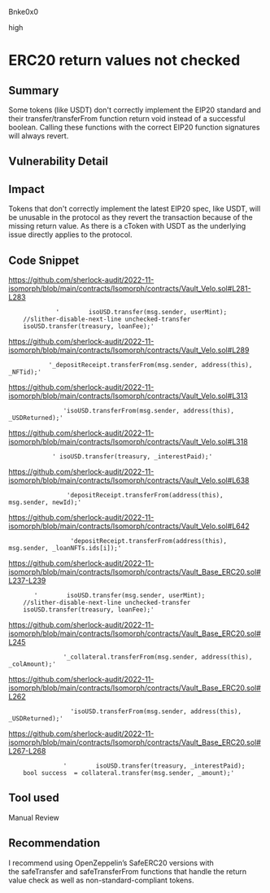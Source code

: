 Bnke0x0

high

# ERC20 return values not checked

## Summary
Some tokens (like USDT) don't correctly implement the EIP20 standard and their transfer/transferFrom function return void instead of a successful boolean. Calling these functions with the correct EIP20 function signatures will always revert.

## Vulnerability Detail

## Impact
Tokens that don't correctly implement the latest EIP20 spec, like USDT, will be unusable in the protocol as they revert the transaction because of the missing return value. As there is a cToken with USDT as the underlying issue directly applies to the protocol.


## Code Snippet
https://github.com/sherlock-audit/2022-11-isomorph/blob/main/contracts/Isomorph/contracts/Vault_Velo.sol#L281-L283


                 '        isoUSD.transfer(msg.sender, userMint);
        //slither-disable-next-line unchecked-transfer
        isoUSD.transfer(treasury, loanFee);'

https://github.com/sherlock-audit/2022-11-isomorph/blob/main/contracts/Isomorph/contracts/Vault_Velo.sol#L289

               '_depositReceipt.transferFrom(msg.sender, address(this), _NFTid);'

https://github.com/sherlock-audit/2022-11-isomorph/blob/main/contracts/Isomorph/contracts/Vault_Velo.sol#L313

                   'isoUSD.transferFrom(msg.sender, address(this), _USDReturned);'


https://github.com/sherlock-audit/2022-11-isomorph/blob/main/contracts/Isomorph/contracts/Vault_Velo.sol#L318

                ' isoUSD.transfer(treasury, _interestPaid);'

https://github.com/sherlock-audit/2022-11-isomorph/blob/main/contracts/Isomorph/contracts/Vault_Velo.sol#L638

                    'depositReceipt.transferFrom(address(this), msg.sender, newId);'

https://github.com/sherlock-audit/2022-11-isomorph/blob/main/contracts/Isomorph/contracts/Vault_Velo.sol#L642

                     'depositReceipt.transferFrom(address(this), msg.sender, _loanNFTs.ids[i]);'

https://github.com/sherlock-audit/2022-11-isomorph/blob/main/contracts/Isomorph/contracts/Vault_Base_ERC20.sol#L237-L239

           '        isoUSD.transfer(msg.sender, userMint);
        //slither-disable-next-line unchecked-transfer
        isoUSD.transfer(treasury, loanFee);'

https://github.com/sherlock-audit/2022-11-isomorph/blob/main/contracts/Isomorph/contracts/Vault_Base_ERC20.sol#L245

                   '_collateral.transferFrom(msg.sender, address(this), _colAmount);'


https://github.com/sherlock-audit/2022-11-isomorph/blob/main/contracts/Isomorph/contracts/Vault_Base_ERC20.sol#L262

                     'isoUSD.transferFrom(msg.sender, address(this), _USDReturned);'

https://github.com/sherlock-audit/2022-11-isomorph/blob/main/contracts/Isomorph/contracts/Vault_Base_ERC20.sol#L267-L268

                   '        isoUSD.transfer(treasury, _interestPaid);
        bool success  = collateral.transfer(msg.sender, _amount);'



## Tool used

Manual Review

## Recommendation
I recommend using OpenZeppelin’s SafeERC20 versions with the safeTransfer and safeTransferFrom functions that handle the return value check as well as non-standard-compliant tokens.